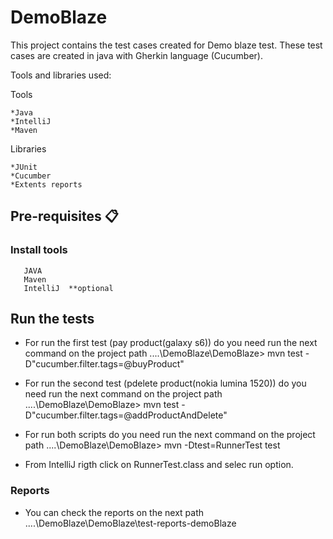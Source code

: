 # DemoBlaze

This project contains the test cases created for Demo blaze test.
These test cases are created in java with Gherkin language (Cucumber).

Tools and libraries used:

Tools

    *Java
    *IntelliJ
    *Maven

Libraries

    *JUnit
    *Cucumber
    *Extents reports

## Pre-requisites 📋

### Install tools

       JAVA 
       Maven
       IntelliJ  **optional

## Run the tests
- For run the first test (pay product(galaxy s6)) do you need run the next command on the project path
     ....\DemoBlaze\DemoBlaze> mvn test -D"cucumber.filter.tags=@buyProduct"

- For run the second test (pdelete product(nokia lumina 1520)) do you need run the next command on the project path
     ....\DemoBlaze\DemoBlaze> mvn test -D"cucumber.filter.tags=@addProductAndDelete"

- For run both scripts do you need run the next command on the project path
     ....\DemoBlaze\DemoBlaze> mvn -Dtest=RunnerTest test

- From IntelliJ rigth click on RunnerTest.class and selec run option.


### Reports

- You can check the reports on the next path
    ....\DemoBlaze\DemoBlaze\test-reports-demoBlaze


